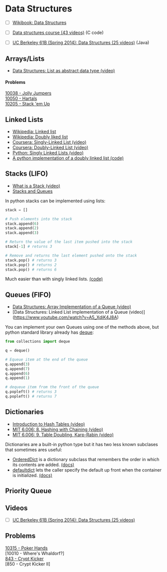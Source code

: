 # Data Structures

- [ ] [Wikibook: Data Structures ](https://en.wikibooks.org/wiki/Data_Structures)
- [ ] [Data structures course (43 videos)](https://www.youtube.com/playlist?list=PL2_aWCzGMAwI3W_JlcBbtYTwiQSsOTa6P) (C code)
- [ ] [UC Berkeley 61B (Spring 2014): Data Structures (25 videos)](https://www.youtube.com/watch?v=mFPmKGIrQs4&list=PL-XXv-cvA_iAlnI-BQr9hjqADPBtujFJd) (Java)



## Arrays/Lists

- [Data Structures: List as abstract data type (video)](https://www.youtube.com/watch?v=HdFG8L1sajw&)

#### Problems

[10038 - Jolly Jumpers](problems/10038%20-%20Jolly%20Jumpers)  
[10050 - Hartals](problems/10050%20-%20Hartals)  
[10205 - Stack 'em Up](problems/10205%20-%20Stack%20'em%20Up)

## Linked Lists

- [Wikipedia: Linked list](https://en.wikipedia.org/wiki/Linked_list)
- [Wikipedia: Doubly liked list](https://en.wikipedia.org/wiki/Doubly_linked_list)
- [Coursera: Singly-Linked List (video)](https://www.coursera.org/learn/data-structures/lecture/kHhgK/singly-linked-lists)
- [Coursera: Doubly-Linked List (video)](https://www.coursera.org/learn/data-structures/lecture/jpGKD/doubly-linked-lists)
- [Python: Singly Linked Lists (video)](https://www.youtube.com/watch?v=Ast5sKQXxEU)
- [A python implementation of a doubly linked list (code)](code/llist.py)


## Stacks (LIFO)

- [What is a Stack (video)](https://www.youtube.com/watch?v=FNZ5o9S9prU)
- [Stacks and Queues](https://en.wikibooks.org/wiki/Data_Structures/Stacks_and_Queues)


In python stacks can be implemented using lists:

```python
stack = []

# Push elements into the stack
stack.append(6)
stack.append(2)
stack.append(3)

# Return the value of the last item pushed into the stack
stack[-1] # returns 3

# Remove and returns the last element pushed onto the stack
stack.pop() # returns 3
stack.pop() # returns 2
stack.pop() # returns 6
```

Much easier than with singly linked lists. [(code)](code/stack.py)


## Queues (FIFO)

- [Data Structures: Array Implementation of a Queue (video)](https://www.youtube.com/watch?v=okr-XE8yTO8)
- [Data Structures: Linked List implementation of a Queue (video)] (https://www.youtube.com/watch?v=A5_XdiK4J8A)
 
You can implement your own Queues using one of the methods above, but python standard library already has 
[deque](https://docs.python.org/3/library/collections.html#collections.deque):

```python
from collections import deque

q = deque()

# Equeue item at the end of the queue
q.append(3)
q.append(7)
q.append(6)
q.append(1)

# dequeue item from the front of the queue
q.popleft() # returns 3
q.popleft() # returns 7
```

## Dictionaries

- [Introduction to Hash Tables (video)](https://www.youtube.com/watch?v=MfhjkfocRR0)
- [MIT 6.006: 8. Hashing with Chaining (video)](https://www.youtube.com/watch?v=0M_kIqhwbFo&list=PLUl4u3cNGP61Oq3tWYp6V_F-5jb5L2iHb&index=8)
- [MIT 6.006: 9. Table Doubling, Karp-Rabin (video)](https://www.youtube.com/watch?v=BRO7mVIFt08&index=9&list=PLUl4u3cNGP61Oq3tWYp6V_F-5jb5L2iHb)

Dictionaries are a built-in python type but it has two less known subclases that sometimes ares useful:

- [OrderedDict](https://pymotw.com/3/collections/ordereddict.html) is a dictionary subclass that remembers the order in which its contents are added.
[(docs)](https://docs.python.org/3/library/collections.html#collections.OrderedDict)
- [defaultdict](https://pymotw.com/3/collections/defaultdict.html) lets the caller specify the default up front when the container is initialized.
[(docs)](https://docs.python.org/3/library/collections.html#collections.defaultdict)


## Priority Queue


## Videos

- [ ] [UC Berkeley 61B (Spring 2014): Data Structures (25 videos)](https://www.youtube.com/watch?v=mFPmKGIrQs4&list=PL-XXv-cvA_iAlnI-BQr9hjqADPBtujFJd)



## Problems

[10315 - Poker Hands](problems/10315%20-%20Poker%20Hands)  
[10010 - Where's Whaldorf?]  
[843 - Crypt Kicker](problems/843%20-%20Crypt%20Kicker)  
[850 - Crypt Kicker II]  
